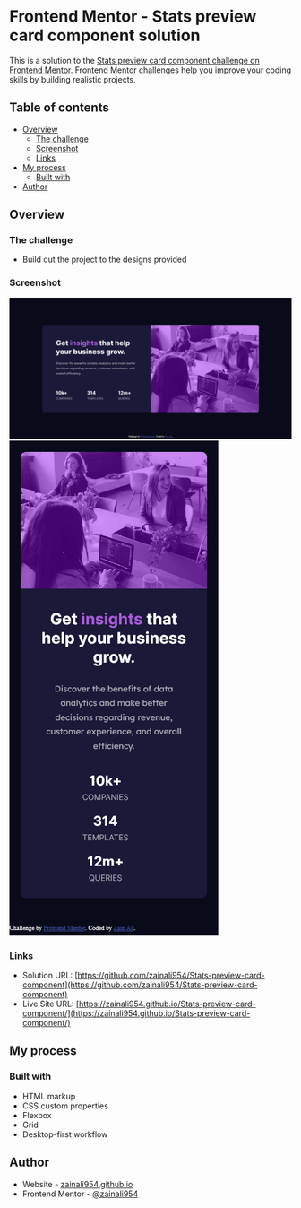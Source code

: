 # Frontend Mentor - Stats preview card component solution

This is a solution to the [Stats preview card component challenge on Frontend Mentor](https://www.frontendmentor.io/challenges/stats-preview-card-component-8JqbgoU62). Frontend Mentor challenges help you improve your coding skills by building realistic projects. 

## Table of contents

- [Overview](#overview)
  - [The challenge](#the-challenge)
  - [Screenshot](#screenshot)
  - [Links](#links)
- [My process](#my-process)
  - [Built with](#built-with)
- [Author](#author)

## Overview

### The challenge

- Build out the project to the designs provided

### Screenshot

![](./Screenshots/img%20(1).png)
![](./Screenshots/img%20(2).png)



### Links

- Solution URL: [https://github.com/zainali954/Stats-preview-card-component](https://github.com/zainali954/Stats-preview-card-component)
- Live Site URL: [https://zainali954.github.io/Stats-preview-card-component/](https://zainali954.github.io/Stats-preview-card-component/)

## My process

### Built with

- HTML markup
- CSS custom properties
- Flexbox
- Grid
- Desktop-first workflow


## Author

- Website - [zainali954.github.io](https://zainali954.github.io/Stats-preview-card-component/)
- Frontend Mentor - [@zainali954](https://www.frontendmentor.io/profile/zainali954)
